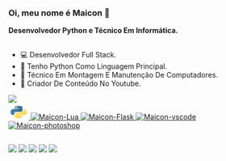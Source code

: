### Oi, meu nome é Maicon 👋
**Desenvolvedor Python e Técnico Em Informática.**
##
- 💻 Desenvolvedor Full Stack.
- 🐍 Tenho Python Como Linguagem Principal.
- 🔧 Técnico Em Montagem E Manutenção De Computadores.
- 🎥 Criador De Conteúdo No Youtube.

<div>
  <a href="https://github.com/MaiconDuarte1">
  <img height="180em" src="https://github-readme-stats.vercel.app/api?username=MaiconDuarte1&show_icons=true&theme=dark&include_all_commits=true">
</div>

<div style"display: incline_block">
  <img align"center" alt="Maicon-Python" height="30" width="40" src="https://raw.githubusercontent.com/devicons/devicon/master/icons/python/python-original.svg">
  <img align"center" alt="Maicon-Lua" height="30" width="40" src="https://cdn.jsdelivr.net/gh/devicons/devicon/icons/lua/lua-plain-wordmark.svg">
  <img align"center" alt="Maicon-Flask" height="30" width="40" src="https://cdn.jsdelivr.net/gh/devicons/devicon/icons/flask/flask-original.svg">
  <img align"center" alt="Maicon-vscode" height="30" width="40" src="https://cdn.jsdelivr.net/gh/devicons/devicon/icons/vscode/vscode-original.svg">
  <img align"center" alt="Maicon-photoshop" height="30" width="40" src="https://cdn.jsdelivr.net/gh/devicons/devicon/icons/photoshop/photoshop-plain.svg">
</div>

##

<div>
 <a href="https://www.youtube.com/@pythonjunior" target="_blank"><img src="https://img.shields.io/badge/YouTube-FF0000?style=for-the-badge&logo=youtube&logoColor=white" target="-blank"></a>
  <a href="https://www.instagram.com/paikin1/" target="_blank"><img src="https://img.shields.io/badge/Instagram-E4405F?style=for-the-badge&logo=instagram&logoColor=white" target="-blank"></a>
  <a href="https://www.twitch.tv/paikin1" target="_blank"><img src="https://img.shields.io/badge/Twitch-9146FF?style=for-the-badge&logo=twitch&logoColor=white" target="-blank"></a>
  <a href="https://www.linkedin.com/in/maicon-duarte-9bba99258/" target="_blank"><img src="https://img.shields.io/badge/LinkedIn-0077B5?style=for-the-badge&logo=linkedin&logoColor=white" target="-blank"></a>
  <a href="maiconduarte017@gmail.com" target="_blank"><img src="https://img.shields.io/badge/Gmail-D14836?style=for-the-badge&logo=gmail&logoColor=white" target="-blank"></a>
</div>

